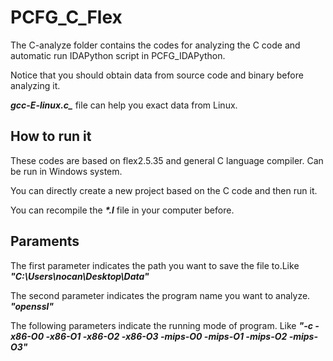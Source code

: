 # PCFG_C_Flex
The C-analyze folder contains the codes for analyzing the C code and automatic run IDAPython script in PCFG_IDAPython.

Notice that you should obtain data from source code and binary before analyzing it.

***gcc-E-linux.c_*** file can help you exact data from Linux.

## How to run it
These codes are based on flex2.5.35 and general C language compiler. Can be run in Windows system.

You can directly create a new project based on the C code and then run it.

You can recompile the ***\*.l*** file in your computer before. 

## Paraments
The first parameter indicates the path you want to save the file to.Like ***"C:\Users\nocan\Desktop\Data\"***

The second parameter indicates the program name you want to analyze. ***"openssl"***

The following parameters indicate the running mode of program. Like ***"-c -x86-O0 -x86-O1 -x86-O2 -x86-O3 -mips-O0 -mips-O1 -mips-O2 -mips-O3"***
